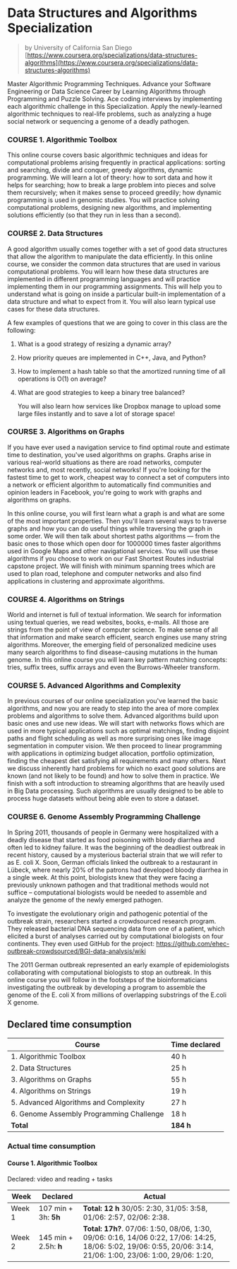 # Data Structures and Algorithms Specialization

> by University of California San Diego
> [https://www.coursera.org/specializations/data-structures-algorithms](https://www.coursera.org/specializations/data-structures-algorithms)

Master Algorithmic Programming Techniques. Advance your Software Engineering or Data Science Career by Learning Algorithms through Programming and Puzzle Solving. Ace coding interviews by implementing each algorithmic challenge in this Specialization. Apply the newly-learned algorithmic techniques to real-life problems, such as analyzing a huge social network or sequencing a genome of a deadly pathogen.

### COURSE 1. Algorithmic Toolbox

  This online course covers basic algorithmic techniques and ideas for computational problems arising frequently in practical applications: sorting and searching, divide and conquer, greedy algorithms, dynamic programming. We will learn a lot of theory: how to sort data and how it helps for searching; how to break a large problem into pieces and solve them recursively; when it makes sense to proceed greedily; how dynamic programming is used in genomic studies. You will practice solving computational problems, designing new algorithms, and implementing solutions efficiently (so that they run in less than a second).

### COURSE 2. Data Structures

  A good algorithm usually comes together with a set of good data structures that allow the algorithm to manipulate the data efficiently. In this online course, we consider the common data structures that are used in various computational problems. You will learn how these data structures are implemented in different programming languages and will practice implementing them in our programming assignments. This will help you to understand what is going on inside a particular built-in implementation of a data structure and what to expect from it. You will also learn typical use cases for these data structures.

  A few examples of questions that we are going to cover in this class are the following:

1. What is a good strategy of resizing a dynamic array?

2. How priority queues are implemented in C++, Java, and Python?

3. How to implement a hash table so that the amortized running time of all operations is O(1) on average?

4. What are good strategies to keep a binary tree balanced? 
   
   You will also learn how services like Dropbox manage to upload some large files instantly and to save a lot of storage space!

### COURSE 3. Algorithms on Graphs

  If you have ever used a navigation service to find optimal route and estimate time to destination, you've used algorithms on graphs. Graphs arise in various real-world situations as there are road networks, computer networks and, most recently, social networks! If you're looking for the fastest time to get to work, cheapest way to connect a set of computers into a network or efficient algorithm to automatically find communities and opinion leaders in Facebook, you're going to work with graphs and algorithms on graphs.

  In this online course, you will first learn what a graph is and what are some of the most important properties. Then you'll learn several ways to traverse graphs and how you can do useful things while traversing the graph in some order. We will then talk about shortest paths algorithms — from the basic ones to those which open door for 1000000 times faster algorithms used in Google Maps and other navigational services. You will use these algorithms if you choose to work on our Fast Shortest Routes industrial capstone project. We will finish with minimum spanning trees which are used to plan road, telephone and computer networks and also find applications in clustering and approximate algorithms.

### COURSE 4. Algorithms on Strings

  World and internet is full of textual information. We search for information using textual queries, we read websites, books, e-mails. All those are strings from the point of view of computer science. To make sense of all that information and make search efficient, search engines use many string algorithms. Moreover, the emerging field of personalized medicine uses many search algorithms to find disease-causing mutations in the human genome. In this online course you will learn key pattern matching concepts: tries, suffix trees, suffix arrays and even the Burrows-Wheeler transform.

### COURSE 5. Advanced Algorithms and Complexity

  In previous courses of our online specialization you've learned the basic algorithms, and now you are ready to step into the area of more complex problems and algorithms to solve them. Advanced algorithms build upon basic ones and use new ideas. We will start with networks flows which are used in more typical applications such as optimal matchings, finding disjoint paths and flight scheduling as well as more surprising ones like image segmentation in computer vision. We then proceed to linear programming with applications in optimizing budget allocation, portfolio optimization, finding the cheapest diet satisfying all requirements and many others. Next we discuss inherently hard problems for which no exact good solutions are known (and not likely to be found) and how to solve them in practice. We finish with a soft introduction to streaming algorithms that are heavily used in Big Data processing. Such algorithms are usually designed to be able to process huge datasets without being able even to store a dataset.

### COURSE 6. Genome Assembly Programming Challenge

  In Spring 2011, thousands of people in Germany were hospitalized with a deadly disease that started as food poisoning with bloody diarrhea and often led to kidney failure. It was the beginning of the deadliest outbreak in recent history, caused by a mysterious bacterial strain that we will refer to as E. coli X. Soon, German officials linked the outbreak to a restaurant in Lübeck, where nearly 20% of the patrons had developed bloody diarrhea in a single week. At this point, biologists knew that they were facing a previously unknown pathogen and that traditional methods would not suffice – computational biologists would be needed to assemble and analyze the genome of the newly emerged pathogen.

  To investigate the evolutionary origin and pathogenic potential of the outbreak strain, researchers started a crowdsourced research program. They released bacterial DNA sequencing data from one of a patient, which elicited a burst of analyses carried out by computational biologists on four continents. They even used GitHub for the project: https://github.com/ehec-outbreak-crowdsourced/BGI-data-analysis/wiki

  The 2011 German outbreak represented an early example of epidemiologists collaborating with computational biologists to stop an outbreak. In this online course you will follow in the footsteps of the bioinformaticians investigating the outbreak by developing a program to assemble the genome of the E. coli X from millions of overlapping substrings of the E.coli X genome.

## Declared time consumption

| Course                                   | Time declared |
| ---------------------------------------- | ------------- |
| 1. Algorithmic Toolbox                   | 40 h          |
| 2. Data Structures                       | 25 h          |
| 3. Algorithms on Graphs                  | 55 h          |
| 4. Algorithms on Strings                 | 19 h          |
| 5. Advanced Algorithms and Complexity    | 27 h          |
| 6. Genome Assembly Programming Challenge | 18 h          |
| **Total**                                | **184 h**     |

### Actual time consumption

#### Course 1. Algorithmic Toolbox

Declared: video and reading + tasks

| Week   | Declared              | Actual                                                                                                                                                          |
| ------ | --------------------- | --------------------------------------------------------------------------------------------------------------------------------------------------------------- |
| Week 1 | 107 min + 3h: **5h**  | **Total: 12 h** 30/05: 2:30, 31/05: 3:58, 01/06: 2:57, 02/06: 2:38.                                                                                             |
| Week 2 | 145 min + 2.5h: **h** | **Total: 17h?**. 07/06: 1:50, 08/06, 1:30, 09/06: 0:16, 14/06 0:22, 17/06: 14:25, 18/06: 5:02, 19/06: 0:55, 20/06: 3:14, 21/06: 1:00, 23/06: 1:00, 29/06: 1:20, |

